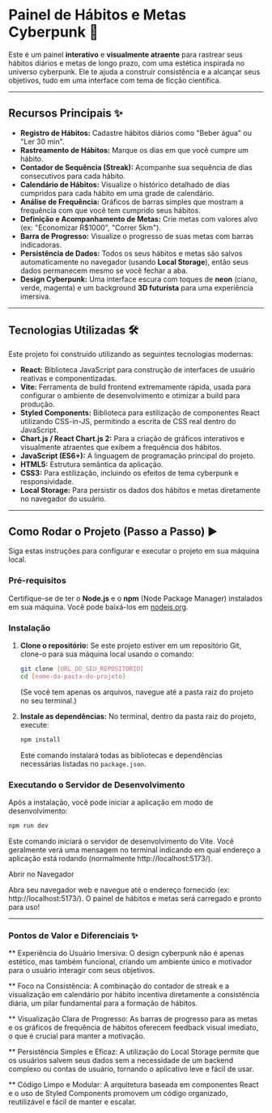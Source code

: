 # Painel de Hábitos e Metas Cyberpunk 🚀

Este é um painel **interativo** e **visualmente atraente** para rastrear seus hábitos diários e metas de longo prazo, com uma estética inspirada no universo cyberpunk. Ele te ajuda a construir consistência e a alcançar seus objetivos, tudo em uma interface com tema de ficção científica.

---

## Recursos Principais ✨

* **Registro de Hábitos:** Cadastre hábitos diários como "Beber água" ou "Ler 30 min".
* **Rastreamento de Hábitos:** Marque os dias em que você cumpre um hábito.
* **Contador de Sequência (Streak):** Acompanhe sua sequência de dias consecutivos para cada hábito.
* **Calendário de Hábitos:** Visualize o histórico detalhado de dias cumpridos para cada hábito em uma grade de calendário.
* **Análise de Frequência:** Gráficos de barras simples que mostram a frequência com que você tem cumprido seus hábitos.
* **Definição e Acompanhamento de Metas:** Crie metas com valores alvo (ex: "Economizar R$1000", "Correr 5km").
* **Barra de Progresso:** Visualize o progresso de suas metas com barras indicadoras.
* **Persistência de Dados:** Todos os seus hábitos e metas são salvos automaticamente no navegador (usando **Local Storage**), então seus dados permanecem mesmo se você fechar a aba.
* **Design Cyberpunk:** Uma interface escura com toques de **neon** (ciano, verde, magenta) e um background **3D futurista** para uma experiência imersiva.

---

## Tecnologias Utilizadas 🛠️

Este projeto foi construído utilizando as seguintes tecnologias modernas:

* **React:** Biblioteca JavaScript para construção de interfaces de usuário reativas e componentizadas.
* **Vite:** Ferramenta de build frontend extremamente rápida, usada para configurar o ambiente de desenvolvimento e otimizar a build para produção.
* **Styled Components:** Biblioteca para estilização de componentes React utilizando CSS-in-JS, permitindo a escrita de CSS real dentro do JavaScript.
* **Chart.js / React Chart.js 2:** Para a criação de gráficos interativos e visualmente atraentes que exibem a frequência dos hábitos.
* **JavaScript (ES6+):** A linguagem de programação principal do projeto.
* **HTML5:** Estrutura semântica da aplicação.
* **CSS3:** Para estilização, incluindo os efeitos de tema cyberpunk e responsividade.
* **Local Storage:** Para persistir os dados dos hábitos e metas diretamente no navegador do usuário.

---

## Como Rodar o Projeto (Passo a Passo) ▶️

Siga estas instruções para configurar e executar o projeto em sua máquina local.

### Pré-requisitos

Certifique-se de ter o **Node.js** e o **npm** (Node Package Manager) instalados em sua máquina. Você pode baixá-los em [nodejs.org](https://nodejs.org/).

### Instalação

1.  **Clone o repositório:**
    Se este projeto estiver em um repositório Git, clone-o para sua máquina local usando o comando:

    ```bash
    git clone [URL_DO_SEU_REPOSITORIO]
    cd [nome-da-pasta-do-projeto]
    ```

    (Se você tem apenas os arquivos, navegue até a pasta raiz do projeto no seu terminal.)

2.  **Instale as dependências:**
    No terminal, dentro da pasta raiz do projeto, execute:

    ```bash
    npm install
    ```

    Este comando instalará todas as bibliotecas e dependências necessárias listadas no `package.json`.

### Executando o Servidor de Desenvolvimento

Após a instalação, você pode iniciar a aplicação em modo de desenvolvimento:

```bash
npm run dev
```

Este comando iniciará o servidor de desenvolvimento do Vite. Você geralmente verá uma mensagem no terminal indicando em qual endereço a aplicação está rodando (normalmente http://localhost:5173/).

Abrir no Navegador

Abra seu navegador web e navegue até o endereço fornecido (ex: http://localhost:5173/). O painel de hábitos e metas será carregado e pronto para uso!

---

### Pontos de Valor e Diferenciais ✨

** Experiência do Usuário Imersiva: O design cyberpunk não é apenas estético, mas também funcional, criando um ambiente único e motivador para o usuário interagir com seus objetivos.

** Foco na Consistência: A combinação do contador de streak e a visualização em calendário por hábito incentiva diretamente a consistência diária, um pilar fundamental para a formação de hábitos.

** Visualização Clara de Progresso: As barras de progresso para as metas e os gráficos de frequência de hábitos oferecem feedback visual imediato, o que é crucial para manter a motivação.

** Persistência Simples e Eficaz: A utilização do Local Storage permite que os usuários salvem seus dados sem a necessidade de um backend complexo ou contas de usuário, tornando o aplicativo leve e fácil de usar.

** Código Limpo e Modular: A arquitetura baseada em componentes React e o uso de Styled Components promovem um código organizado, reutilizável e fácil de manter e escalar.
